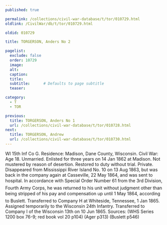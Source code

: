 ```yaml
---
published: true

permalink: /collections/civil-war-database/t/tor/010729.html
oldlink: /CivilWar/db/t/tor/010729.html

oldid: 010729

title: TORGERSON, Anders No 2

pagelist:
  exclude: false
  order: 10729
  image: 
  alt:
  caption:
  title:
  subtitle:      # Defaults to page subtitle
  teaser:

category: 
  - T 
  - TOR

previous:
  title: TORGERSON, Anders No 1
  url: /collections/civil-war-database/t/tor/010728.html  
next:
  title: TORGERSON, Andrew
  url: /collections/civil-war-database/t/tor/010730.html   
---
```

WI 15th Inf Co G. Residence: Madison, Dane County, Wisconsin. Civil War: Age 18. Unmarried. Enlisted for three years on 14 Jan 1862 at Madison. Not mustered by reason of desertion. Restored to duty without trial. Private. Disappeared from Mississippi River Island No. 10 on 13 Aug 1863, but was back in the company again at Casseville, 22 May 1864, and was sent to hospital. &#147;In accordance with Special Order Number 61 from the 3rd Division, Fourth Army Corps, he was returned to his unit without judgment other than being stripped of his pay and compensation up until 1 May 1864,&#148; according to Buslett. Transferred to Company H at Whiteside, Tennessee, 1 Jan 1865. Assigned temporarily to the Wisconsin 24th Infantry. Transferred to Company I of the Wisconsin 13th on 10 Jun 1865. Sources: (WHS Series 1200 box 76-9; red book vol 20 p104) (Ager p313) (Buslett p546)